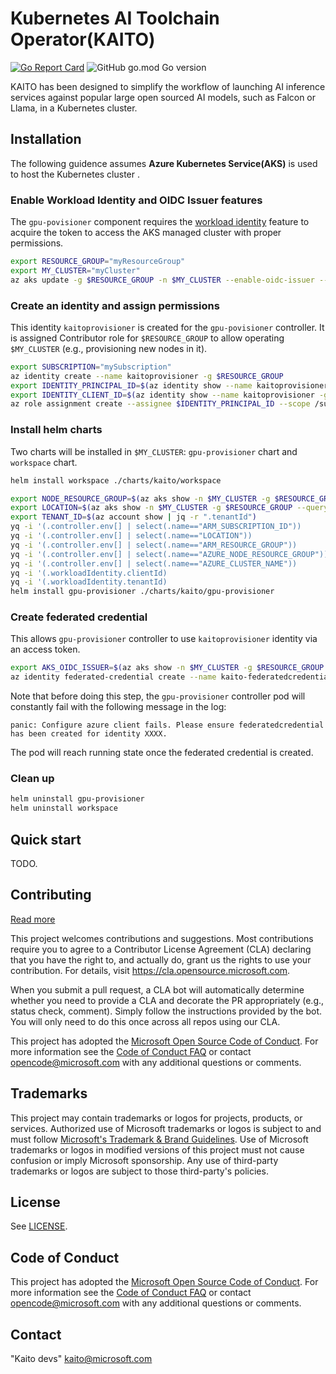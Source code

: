 # Kubernetes AI Toolchain Operator(KAITO)

[![Go Report Card](https://goreportcard.com/badge/github.com/Azure/kaito)](https://goreportcard.com/report/github.com/Azure/kaito)
![GitHub go.mod Go version](https://img.shields.io/github/go-mod/go-version/Azure/kaito)

KAITO has been designed to simplify the workflow of launching AI inference services against popular large open sourced AI models,
such as Falcon or Llama, in a Kubernetes cluster.

## Installation 
The following guidence assumes **Azure Kubernetes Service(AKS)** is used to host the Kubernetes cluster .

### Enable Workload Identity and OIDC Issuer features
The `gpu-povisioner` component requires the [workload identity](https://learn.microsoft.com/en-us/azure/aks/workload-identity-overview?tabs=dotnet) feature to acquire the token to access the AKS managed cluster with proper permissions.

```bash
export RESOURCE_GROUP="myResourceGroup"
export MY_CLUSTER="myCluster"
az aks update -g $RESOURCE_GROUP -n $MY_CLUSTER --enable-oidc-issuer --enable-workload-identity --enable-managed-identity
```

### Create an identity and assign permissions
This identity `kaitoprovisioner` is created for the `gpu-povisioner` controller. It is assigned Contributor role for `$RESOURCE_GROUP` to allow operating `$MY_CLUSTER` (e.g., provisioning new nodes in it).
```bash
export SUBSCRIPTION="mySubscription"
az identity create --name kaitoprovisioner -g $RESOURCE_GROUP
export IDENTITY_PRINCIPAL_ID=$(az identity show --name kaitoprovisioner -g $RESOURCE_GROUP --subscription $SUBSCRIPTION --query 'principalId' | tr -d '"')
export IDENTITY_CLIENT_ID=$(az identity show --name kaitoprovisioner -g $RESOURCE_GROUP --subscription $SUBSCRIPTION --query 'clientId' | tr -d '"')
az role assignment create --assignee $IDENTITY_PRINCIPAL_ID --scope /subscriptions/$SUBSCRIPTION/resourceGroups/$RESOURCE_GROUP  --role "Contributor"

```

### Install helm charts
Two charts will be installed in `$MY_CLUSTER`: `gpu-provisioner` chart and `workspace` chart.
```bash
helm install workspace ./charts/kaito/workspace

export NODE_RESOURCE_GROUP=$(az aks show -n $MY_CLUSTER -g $RESOURCE_GROUP --query nodeResourceGroup | tr -d '"')
export LOCATION=$(az aks show -n $MY_CLUSTER -g $RESOURCE_GROUP --query location | tr -d '"')
export TENANT_ID=$(az account show | jq -r ".tenantId")
yq -i '(.controller.env[] | select(.name=="ARM_SUBSCRIPTION_ID"))       .value = env(SUBSCRIPTION)'        ./charts/kaito/gpu-provisioner/values.yaml
yq -i '(.controller.env[] | select(.name=="LOCATION"))                  .value = env(LOCATION)'            ./charts/kaito/gpu-provisioner/values.yaml
yq -i '(.controller.env[] | select(.name=="ARM_RESOURCE_GROUP"))        .value = env(RESOURCE_GROUP)'      ./charts/kaito/gpu-provisioner/values.yaml
yq -i '(.controller.env[] | select(.name=="AZURE_NODE_RESOURCE_GROUP")) .value = env(NODE_RESOURCE_GROUP)' ./charts/kaito/gpu-provisioner/values.yaml
yq -i '(.controller.env[] | select(.name=="AZURE_CLUSTER_NAME"))        .value = env(MY_CLUSTER)'          ./charts/kaito/gpu-provisioner/values.yaml
yq -i '(.workloadIdentity.clientId)                                            = env(IDENTITY_CLIENT_ID)'  ./charts/kaito/gpu-provisioner/values.yaml
yq -i '(.workloadIdentity.tenantId)                                            = env(TENANT_ID)'           ./charts/kaito/gpu-provisioner/values.yaml
helm install gpu-provisioner ./charts/kaito/gpu-provisioner 

```

### Create federated credential
This allows `gpu-provisioner` controller to use `kaitoprovisioner` identity via an access token.
```bash
export AKS_OIDC_ISSUER=$(az aks show -n $MY_CLUSTER -g $RESOURCE_GROUP --subscription $SUBSCRIPTION --query "oidcIssuerProfile.issuerUrl" | tr -d '"')
az identity federated-credential create --name kaito-federatedcredential --identity-name kaitoprovisioner -g $RESOURCE_GROUP --issuer $AKS_OIDC_ISSUER --subject system:serviceaccount:"gpu-provisioner:gpu-provisioner" --audience api://AzureADTokenExchange --subscription $SUBSCRIPTION
```
Note that before doing this step, the `gpu-provisioner` controller pod will constantly fail with the following message in the log:
```
panic: Configure azure client fails. Please ensure federatedcredential has been created for identity XXXX.
```
The pod will reach running state once the federated credential is created.

### Clean up

```bash
helm uninstall gpu-provisioner
helm uninstall workspace
```

## Quick start

TODO.


## Contributing

[Read more](docs/contributing/readme.md)

This project welcomes contributions and suggestions.  Most contributions require you to agree to a
Contributor License Agreement (CLA) declaring that you have the right to, and actually do, grant us
the rights to use your contribution. For details, visit <https://cla.opensource.microsoft.com>.

When you submit a pull request, a CLA bot will automatically determine whether you need to provide
a CLA and decorate the PR appropriately (e.g., status check, comment). Simply follow the instructions
provided by the bot. You will only need to do this once across all repos using our CLA.

This project has adopted the [Microsoft Open Source Code of Conduct](https://opensource.microsoft.com/codeofconduct/).
For more information see the [Code of Conduct FAQ](https://opensource.microsoft.com/codeofconduct/faq/) or
contact [opencode@microsoft.com](mailto:opencode@microsoft.com) with any additional questions or comments.

## Trademarks

This project may contain trademarks or logos for projects, products, or services. Authorized use of Microsoft
trademarks or logos is subject to and must follow [Microsoft's Trademark & Brand Guidelines](https://www.microsoft.com/en-us/legal/intellectualproperty/trademarks/usage/general).
Use of Microsoft trademarks or logos in modified versions of this project must not cause confusion or imply Microsoft sponsorship.
Any use of third-party trademarks or logos are subject to those third-party's policies.

## License

See [LICENSE](LICENSE).

## Code of Conduct

This project has adopted the [Microsoft Open Source Code of Conduct](https://opensource.microsoft.com/codeofconduct/). For more information see the [Code of Conduct FAQ](https://opensource.microsoft.com/codeofconduct/faq/) or contact [opencode@microsoft.com](mailto:opencode@microsoft.com) with any additional questions or comments.

## Contact

"Kaito devs" <kaito@microsoft.com>



